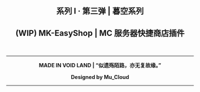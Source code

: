 <h2 align="center"> 系列 I · 第三弹 | 暮空系列 </h2>
<h2 align="center">(WIP) MK-EasyShop | MC 服务器快捷商店插件</h2>

<div align="center">
    <img src="https://img.shields.io/badge/Kotlin-2.0.21-gray?style=flat&labelColor=purple" alt=""/>
    <img src="https://img.shields.io/badge/Minecraft-1.9_~_1.21.1-gray?style=flat&labelColor=green" alt=""/>
    <img src="https://img.shields.io/badge/Release-VoidLand_V1-gray?style=flat&labelColor=gray&color=white" alt=""/>
    <img src="https://img.shields.io/badge/DEV-1-gray?style=flat&labelColor=red" alt=""/>
</div>

---

<p align="center" style="font-weight: bold">MADE IN VOID LAND | “似遗殇陌路，亦无复故缘。”</p>

<p align="center" style="font-weight: bold">Designed by Mu_Cloud</p>

___
